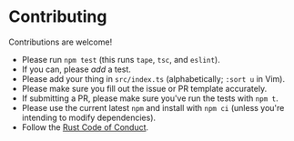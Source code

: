 # Contributing

Contributions are welcome!

* Please run `npm test` (this runs `tape`, `tsc`, and `eslint`).
* If you can, please _add_ a test.
* Please add your thing in `src/index.ts` (alphabetically; `:sort u` in Vim).
* Please make sure you fill out the issue or PR template accurately.
* If submitting a PR, please make sure you've run the tests with `npm t`.
* Please use the current latest `npm` and install with `npm ci` (unless you're intending to modify dependencies).
* Follow the [Rust Code of Conduct](https://www.rust-lang.org/policies/code-of-conduct).
